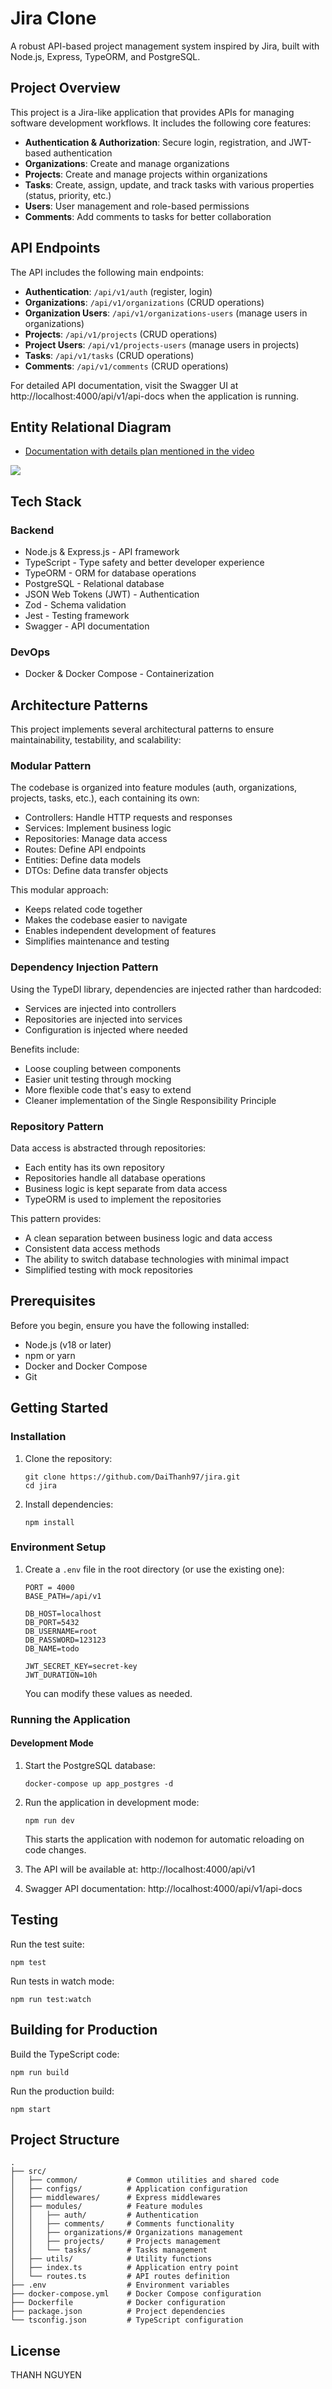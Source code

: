 # Jira Clone

A robust API-based project management system inspired by Jira, built with Node.js, Express, TypeORM, and PostgreSQL.

## Project Overview

This project is a Jira-like application that provides APIs for managing software development workflows. It includes the following core features:

- **Authentication & Authorization**: Secure login, registration, and JWT-based authentication
- **Organizations**: Create and manage organizations
- **Projects**: Create and manage projects within organizations
- **Tasks**: Create, assign, update, and track tasks with various properties (status, priority, etc.)
- **Users**: User management and role-based permissions
- **Comments**: Add comments to tasks for better collaboration

## API Endpoints

The API includes the following main endpoints:

- **Authentication**: `/api/v1/auth` (register, login)
- **Organizations**: `/api/v1/organizations` (CRUD operations)
- **Organization Users**: `/api/v1/organizations-users` (manage users in organizations)
- **Projects**: `/api/v1/projects` (CRUD operations)
- **Project Users**: `/api/v1/projects-users` (manage users in projects)
- **Tasks**: `/api/v1/tasks` (CRUD operations)
- **Comments**: `/api/v1/comments` (CRUD operations)

For detailed API documentation, visit the Swagger UI at http://localhost:4000/api/v1/api-docs when the application is running.

## Entity Relational Diagram

- [Documentation with details plan mentioned in the video](https://www.notion.so/Subscript-technical-test-17665834810d8088a145c3e63757a35f)

<img src='./imgs/erd.png'>

## Tech Stack

### Backend

- Node.js & Express.js - API framework
- TypeScript - Type safety and better developer experience
- TypeORM - ORM for database operations
- PostgreSQL - Relational database
- JSON Web Tokens (JWT) - Authentication
- Zod - Schema validation
- Jest - Testing framework
- Swagger - API documentation

### DevOps

- Docker & Docker Compose - Containerization

## Architecture Patterns

This project implements several architectural patterns to ensure maintainability, testability, and scalability:

### Modular Pattern

The codebase is organized into feature modules (auth, organizations, projects, tasks, etc.), each containing its own:

- Controllers: Handle HTTP requests and responses
- Services: Implement business logic
- Repositories: Manage data access
- Routes: Define API endpoints
- Entities: Define data models
- DTOs: Define data transfer objects

This modular approach:

- Keeps related code together
- Makes the codebase easier to navigate
- Enables independent development of features
- Simplifies maintenance and testing

### Dependency Injection Pattern

Using the TypeDI library, dependencies are injected rather than hardcoded:

- Services are injected into controllers
- Repositories are injected into services
- Configuration is injected where needed

Benefits include:

- Loose coupling between components
- Easier unit testing through mocking
- More flexible code that's easy to extend
- Cleaner implementation of the Single Responsibility Principle

### Repository Pattern

Data access is abstracted through repositories:

- Each entity has its own repository
- Repositories handle all database operations
- Business logic is kept separate from data access
- TypeORM is used to implement the repositories

This pattern provides:

- A clean separation between business logic and data access
- Consistent data access methods
- The ability to switch database technologies with minimal impact
- Simplified testing with mock repositories

## Prerequisites

Before you begin, ensure you have the following installed:

- Node.js (v18 or later)
- npm or yarn
- Docker and Docker Compose
- Git

## Getting Started

### Installation

1. Clone the repository:

   ```
   git clone https://github.com/DaiThanh97/jira.git
   cd jira
   ```

2. Install dependencies:
   ```
   npm install
   ```

### Environment Setup

1. Create a `.env` file in the root directory (or use the existing one):

   ```
   PORT = 4000
   BASE_PATH=/api/v1

   DB_HOST=localhost
   DB_PORT=5432
   DB_USERNAME=root
   DB_PASSWORD=123123
   DB_NAME=todo

   JWT_SECRET_KEY=secret-key
   JWT_DURATION=10h
   ```

   You can modify these values as needed.

### Running the Application

#### Development Mode

1. Start the PostgreSQL database:

   ```
   docker-compose up app_postgres -d
   ```

2. Run the application in development mode:

   ```
   npm run dev
   ```

   This starts the application with nodemon for automatic reloading on code changes.

3. The API will be available at: http://localhost:4000/api/v1
4. Swagger API documentation: http://localhost:4000/api/v1/api-docs

## Testing

Run the test suite:

```
npm test
```

Run tests in watch mode:

```
npm run test:watch
```

## Building for Production

Build the TypeScript code:

```
npm run build
```

Run the production build:

```
npm start
```

## Project Structure

```
.
├── src/
│   ├── common/           # Common utilities and shared code
│   ├── configs/          # Application configuration
│   ├── middlewares/      # Express middlewares
│   ├── modules/          # Feature modules
│   │   ├── auth/         # Authentication
│   │   ├── comments/     # Comments functionality
│   │   ├── organizations/# Organizations management
│   │   ├── projects/     # Projects management
│   │   └── tasks/        # Tasks management
│   ├── utils/            # Utility functions
│   ├── index.ts          # Application entry point
│   └── routes.ts         # API routes definition
├── .env                  # Environment variables
├── docker-compose.yml    # Docker Compose configuration
├── Dockerfile            # Docker configuration
├── package.json          # Project dependencies
└── tsconfig.json         # TypeScript configuration
```

## License

THANH NGUYEN
